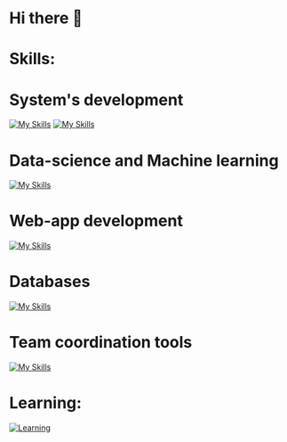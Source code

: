 # Hi there 👋

# Skills:
# System's development
[![My Skills](https://skillicons.dev/icons?i=java,maven,spring&theme=light)](https://skillicons.dev)
[![My Skills](https://skillicons.dev/icons?i=c,cpp,cs,dotnet&theme=light)](https://skillicons.dev)
# Data-science and Machine learning
[![My Skills](https://skillicons.dev/icons?i=python,pytorch&theme=light)](https://skillicons.dev)
# Web-app development
[![My Skills](https://skillicons.dev/icons?i=js,html,css,vue,nodejs&theme=light)](https://skillicons.dev)
# Databases
[![My Skills](https://skillicons.dev/icons?i=supabase,postgres&theme=light)](https://skillicons.dev)
# Team coordination tools
[![My Skills](https://skillicons.dev/icons?i=git&theme=light)](https://skillicons.dev)


# Learning:
[![Learning](https://skillicons.dev/icons?i=rust,go,solidity&theme=light)](https://skillicons.dev)

<!--
**0x000001A4/0x000001A4** is a ✨ _special_ ✨ repository because its `README.md` (this file) appears on your GitHub profile.

Here are some ideas to get you started:

- 🔭 I’m currently working on ...
- 🌱 I’m currently learning ...
- 👯 I’m looking to collaborate on ...
- 🤔 I’m looking for help with ...
- 💬 Ask me about ...
- 📫 How to reach me: ...
- 😄 Pronouns: ...
- ⚡ Fun fact: ...
-->
